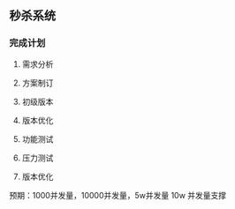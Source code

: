## 秒杀系统

### 完成计划
1. 需求分析

2. 方案制订
3. 初级版本
4. 版本优化
5. 功能测试
6. 压力测试
7. 版本优化

预期：1000并发量，10000并发量，5w并发量
    10w 并发量支撑
    
    
 